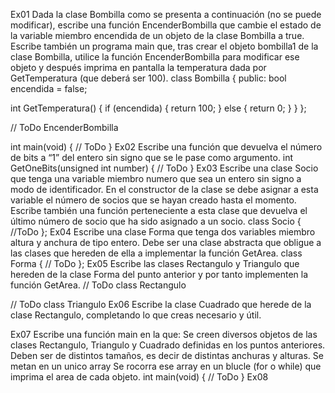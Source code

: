 Ex01
Dada la clase Bombilla como se presenta a continuación (no se puede modificar), escribe una función EncenderBombilla que cambie el estado de la variable miembro encendida de un objeto de la clase Bombilla a true. Escribe también un programa main que, tras	crear el objeto bombilla1 de la clase Bombilla, utilice la función EncenderBombilla para modificar ese	objeto y después imprima en pantalla la temperatura dada por	GetTemperatura (que deberá ser 100).
class Bombilla {
public:
  bool encendida = false;

  int GetTemperatura() {
     if (encendida) {
        return 100;
     } else {
        return 0;
     }
  }
};

// ToDo EncenderBombilla

int main(void) {
  // ToDo
}
Ex02
Escribe una función que devuelva el número de bits a “1” del entero sin signo que se le pase como argumento.
int GetOneBits(unsigned int number) {
  // ToDo
}
Ex03
Escribe una clase Socio	que tenga una variable miembro numero que sea un entero sin
	signo a modo de identificador. En el constructor de la clase se debe asignar a esta variable el número de socios que se hayan creado hasta el momento. Escribe también una función perteneciente a esta
	clase que devuelva el último número de socio que ha sido asignado a un socio.
class Socio {
//ToDo
};
Ex04
Escribe una clase Forma	que tenga dos variables miembro altura y anchura de tipo entero. Debe ser una clase abstracta que obligue a las clases que hereden de ella a implementar la función GetArea.
class Forma {
  // ToDo
};
Ex05
Escribe las clases	Rectangulo y Triangulo que hereden de la clase Forma del punto anterior y por tanto implementen la función GetArea.
// ToDo class Rectangulo

// ToDo class Triangulo
Ex06
Escribe	la clase Cuadrado que herede de la clase Rectangulo,	completando lo que creas necesario y útil.

Ex07
Escribe una función main 	en la que:
Se creen diversos objetos de las clases Rectangulo, Triangulo y Cuadrado definidas en los puntos anteriores. Deben ser de distintos tamaños, es decir de distintas anchuras y alturas.
Se metan en un unico array
Se rocorra ese array en un blucle (for o while) que imprima el area de cada objeto.
int main(void) {
  // ToDo
}
Ex08